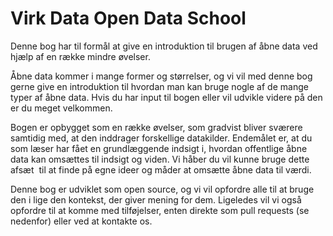 Virk Data Open Data School
=======

Denne bog har til formål at give en introduktion til brugen af åbne data ved hjælp af en række mindre
øvelser.

Åbne data kommer i mange former og størrelser, og vi vil med denne bog gerne give en introduktion
til hvordan man kan bruge nogle af de mange typer af åbne data. Hvis du har input til bogen eller vil udvikle videre på den er du meget velkommen.  

Bogen er opbygget som en række øvelser, som gradvist bliver sværere samtidig med, at den inddrager
forskellige datakilder. Endemålet er, at du som læser har fået en grundlæggende indsigt i, hvordan
offentlige åbne data kan omsættes til indsigt og viden. Vi håber du vil kunne bruge dette afsæt  til at finde
på egne ideer og måder at omsætte åbne data til værdi.

Denne bog er udviklet som open source, og vi vil opfordre alle til at bruge den i lige den kontekst, der giver
mening for dem. Ligeledes vil vi også opfordre til at komme med tilføjelser, enten direkte som pull
requests (se nedenfor) eller ved at kontakte os.
